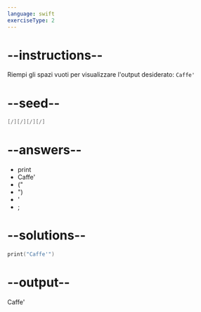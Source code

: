```yaml
---
language: swift
exerciseType: 2
---
```


# --instructions--

Riempi gli spazi vuoti per visualizzare l'output desiderato: `Caffe'`

# --seed--

```swift
[/][/][/][/]
```

# --answers--

- print
- Caffe'
- ("
- ")
- '
- ;

# --solutions--

```swift
print("Caffe'")
```

# --output--

Caffe'
